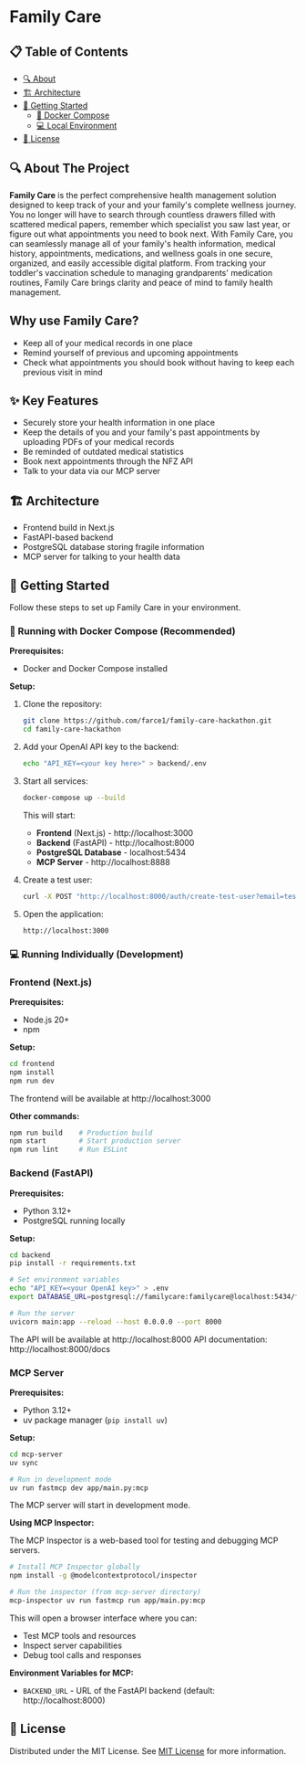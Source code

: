 # Family Care

## 📋 Table of Contents

- [🔍 About](#-about-the-project)
- [🏗️ Architecture](#arch)
- [🚀 Getting Started](#-getting-started)
  - [🐳 Docker Compose](#docker)
  - [💻 Local Environment](#local)
- [📄 License](#-license)

## 🔍 About The Project

**Family Care** is the perfect comprehensive health management solution designed to keep track of your and your family's complete wellness journey. You no longer will have to search through countless drawers filled with scattered medical papers, remember which specialist you saw last year, or figure out what appointments you need to book next. With Family Care, you can seamlessly manage all of your family's health information, medical history, appointments, medications, and wellness goals in one secure, organized, and easily accessible digital platform. From tracking your toddler's vaccination schedule to managing grandparents' medication routines, Family Care brings clarity and peace of mind to family health management.

## Why use Family Care?
- Keep all of your medical records in one place
- Remind yourself of previous and upcoming appointments
- Check what appointments you should book without having to keep each previous visit in mind

## **✨ Key Features**

- Securely store your health information in one place
- Keep the details of you and your family's past appointments by uploading PDFs of your medical records
- Be reminded of outdated medical statistics
- Book next appointments through the NFZ API
- Talk to your data via our MCP server

## **🏗️ Architecture** <a name="arch"></a>

- Frontend build in Next.js
- FastAPI-based backend
- PostgreSQL database storing fragile information
- MCP server for talking to your health data


## **🚀 Getting Started**

Follow these steps to set up Family Care in your environment.

### 🐳 Running with Docker Compose (Recommended) <a name="docker"></a>

**Prerequisites:**
- Docker and Docker Compose installed

**Setup:**
1. Clone the repository:
   ```bash
   git clone https://github.com/farce1/family-care-hackathon.git
   cd family-care-hackathon
   ```

2. Add your OpenAI API key to the backend:
   ```bash
   echo "API_KEY=<your key here>" > backend/.env
   ```

3. Start all services:
   ```bash
   docker-compose up --build
   ```

   This will start:
   - **Frontend** (Next.js) - http://localhost:3000
   - **Backend** (FastAPI) - http://localhost:8000
   - **PostgreSQL Database** - localhost:5434
   - **MCP Server** - http://localhost:8888

4. Create a test user:
   ```bash
   curl -X POST "http://localhost:8000/auth/create-test-user?email=test@example.com&first_name=Test&last_name=User"
   ```

5. Open the application:
   ```
   http://localhost:3000
   ```

### 💻 Running Individually (Development) <a name="local"></a>

### Frontend (Next.js)

**Prerequisites:**
- Node.js 20+
- npm

**Setup:**
```bash
cd frontend
npm install
npm run dev
```

The frontend will be available at http://localhost:3000

**Other commands:**
```bash
npm run build    # Production build
npm start        # Start production server
npm run lint     # Run ESLint
```

### Backend (FastAPI)

**Prerequisites:**
- Python 3.12+
- PostgreSQL running locally

**Setup:**
```bash
cd backend
pip install -r requirements.txt

# Set environment variables
echo "API_KEY=<your OpenAI key>" > .env
export DATABASE_URL=postgresql://familycare:familycare@localhost:5434/familycare

# Run the server
uvicorn main:app --reload --host 0.0.0.0 --port 8000
```

The API will be available at http://localhost:8000
API documentation: http://localhost:8000/docs

### MCP Server

**Prerequisites:**
- Python 3.12+
- uv package manager (`pip install uv`)

**Setup:**
```bash
cd mcp-server
uv sync

# Run in development mode
uv run fastmcp dev app/main.py:mcp
```

The MCP server will start in development mode.

**Using MCP Inspector:**

The MCP Inspector is a web-based tool for testing and debugging MCP servers.

```bash
# Install MCP Inspector globally
npm install -g @modelcontextprotocol/inspector

# Run the inspector (from mcp-server directory)
mcp-inspector uv run fastmcp run app/main.py:mcp
```

This will open a browser interface where you can:
- Test MCP tools and resources
- Inspect server capabilities
- Debug tool calls and responses

**Environment Variables for MCP:**
- `BACKEND_URL` - URL of the FastAPI backend (default: http://localhost:8000)

## 📄 License

Distributed under the MIT License. See [MIT License](LICENSE) for more information.
